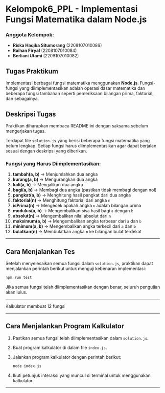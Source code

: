 # Kelompok6_PPL - Implementasi Fungsi Matematika dalam Node.js

### Anggota Kelompok:
- **Riska Haqika Situmorang** (2208107010086)
- **Raihan Firyal** (2208107010084)
- **Berliani Utami** (2208107010082)

## Tugas Praktikum
Implementasi berbagai fungsi matematika menggunakan **Node.js**. Fungsi-fungsi yang diimplementasikan adalah operasi dasar matematika dan beberapa fungsi tambahan seperti pemeriksaan bilangan prima, faktorial, dan sebagainya.

## **Deskripsi Tugas**
Praktikan diharapkan membaca README ini dengan saksama sebelum mengerjakan tugas.

Terdapat file `solution.js` yang berisi beberapa fungsi matematika yang belum lengkap. Setiap fungsi harus diimplementasikan agar dapat berjalan sesuai dengan deskripsi yang diberikan.

### **Fungsi yang Harus Diimplementasikan:**
1. **tambah(a, b)** → Menjumlahkan dua angka
2. **kurang(a, b)** → Mengurangkan dua angka
3. **kali(a, b)** → Mengalikan dua angka
4. **bagi(a, b)** → Membagi dua angka (pastikan tidak membagi dengan nol)
5. **pangkat(a, b)** → Menghitung hasil pangkat dari dua angka
6. **faktorial(n)** → Menghitung faktorial dari angka `n`
7. **isPrima(n)** → Mengecek apakah angka `n` adalah bilangan prima
8. **modulus(a, b)** → Mengembalikan sisa hasil bagi `a` dengan `b`
9. **absolut(n)** → Mengembalikan nilai absolut dari `n`
10. **maksimum(a, b)** → Mengembalikan angka terbesar dari `a` dan `b`
11. **minimum(a, b)** → Mengembalikan angka terkecil dari `a` dan `b`
12. **bulatkan(n)** → Membulatkan angka `n` ke bilangan bulat terdekat

---

## **Cara Menjalankan Tes**
Setelah menyelesaikan semua fungsi dalam `solution.js`, praktikan dapat menjalankan perintah berikut untuk menguji kebenaran implementasi:

```bash
npm run test
```

Jika semua fungsi telah diimplementasikan dengan benar, seluruh pengujian akan lulus.

---

Kalkulator membuat 12 fungsi

---

## **Cara Menjalankan Program Kalkulator**
1. Pastikan semua fungsi telah diimplementasikan dalam `solution.js`.
2. Buat program kalkulator di dalam file `index.js`.
3. Jalankan program kalkulator dengan perintah berikut:

   ```bash
   node index.js
   ```

4. Ikuti petunjuk interaksi yang muncul di terminal untuk menggunakan kalkulator.

---


